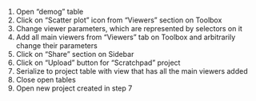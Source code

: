 1. Open “demog” table
2. Click on “Scatter plot” icon from “Viewers” section on Toolbox
3. Change viewer parameters, which are represented by selectors on it
4. Add all main viewers from “Viewers” tab on Toolbox and arbitrarily change their parameters
5. Click on “Share” section on Sidebar
6. Click on “Upload” button for “Scratchpad” project
7. Serialize to project table with view that has all the main viewers added
8. Close open tables
9. Open new project created in step 7